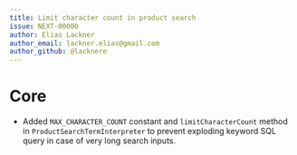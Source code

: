 ```yaml
---
title: Limit character count in product search
issue: NEXT-00000
author: Elias Lackner
author_email: lackner.elias@gmail.com
author_github: @lacknere
---
```

# Core
* Added `MAX_CHARACTER_COUNT` constant and `limitCharacterCount` method in `ProductSearchTermInterpreter` to prevent exploding keyword SQL query in case of very long search inputs.
